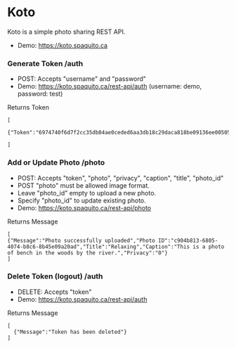 # Koto
Koto is a simple photo sharing REST API.
* Demo: https://koto.spaquito.ca

### Generate Token /auth
* POST: Accepts "username" and "password"
* Demo: https://koto.spaquito.ca/rest-api/auth (username: demo, password: test)

Returns Token
````
[
  {"Token":"6974740f6d7f2cc35db04ae0ceded6aa3db18c29daca818be09136ee005050b7de5796559199e3478f560ee2c0365104395b8b6957884740c50077ef4ec9b9fa"}
  
]
````

### Add or Update Photo /photo
* POST: Accepts "token", "photo", "privacy", "caption", "title", "photo_id"
* POST "photo" must be allowed image format.
* Leave "photo_id" empty to upload a new photo.
* Specify "photo_id" to update existing photo.
* Demo: https://koto.spaquito.ca/rest-api/photo

Returns Message
````
[
{"Message":"Photo successfully uploaded","Photo ID":"c904b813-6805-4074-b8c6-8b45e09a20ad","Title":"Relaxing","Caption":"This is a photo of bench in the woods by the river.","Privacy":"0"}  
]
````

### Delete Token (logout) /auth
* DELETE: Accepts "token"
* Demo: https://koto.spaquito.ca/rest-api/auth

Returns Message
````
[
  {"Message":"Token has been deleted"}
]
````

